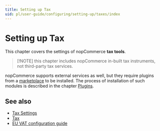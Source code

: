 ```yaml
---
title: Setting up Tax
uid: pl/user-guide/configuring/setting-up/taxes/index
---
```


# Setting up Tax

This chapter covers the settings of nopCommerce **tax tools**.

> [!NOTE] this chapter includes nopCommerce in-built tax instruments, not third-party tax services.

nopCommerce supports external services as well, but they require plugins from a [marketplace](http://www.nopcommerce.com/marketplace.aspx) to be installed. The process of installation of such modules is described in the chapter [Plugins](xref:en/developer/plugins/index).

## See also

* [Tax Settings](xref:pl/user-guide/configuring/setting-up/taxes/tax-settings)
* [Tax](xref:pl/user-guide/configuring/setting-up/taxes/tax/index)
* [EU VAT configuration guide](xref:pl/user-guide/configuring/setting-up/taxes/eu-vat)